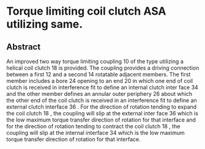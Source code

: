 # Torque limiting coil clutch ASA utilizing same.

## Abstract
An improved two way torque limiting coupling 10 of the type utilizing a helical coil clutch 18 is provided. The coupling provides a driving connection between a first 12 and a second 14 rotatable adjacent members. The first member includes a bore 24 opening to an end 20 in which one end of coil clutch is received in interference fit to define an internal clutch inter face 34 and the other member defines an annular outer periphery 26 about which the other end of the coil clutch is received in an interference fit to define an external clutch interface 36 . For the direction of rotation tending to expand the coil clutch 18 , the coupling will slip at the external inter face 36 which is the low maximum torque transfer direction of rotation for that interface and for the direction of rotation tending to contract the coil clutch 18 , the coupling will slip at the internal interface 34 which is the low maximum torque transfer direction of rotation for that interface.